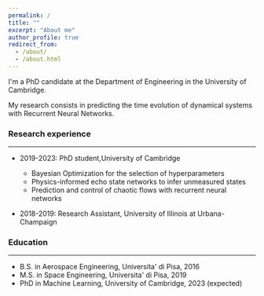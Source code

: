```yaml
---
permalink: /
title: ""
excerpt: "About me"
author_profile: true
redirect_from: 
  - /about/
  - /about.html
---
```


I'm a PhD candidate at the Department of Engineering in the University of Cambridge. 

My research consists in predicting the time evolution of dynamical systems with Recurrent Neural Networks.

### Research experience
***

* 2019-2023: PhD student,University of Cambridge 
  * Bayesian Optimization for the selection of hyperparameters
  * Physics-informed echo state networks to infer unmeasured states
  * Prediction and control of chaotic flows with recurrent neural networks

* 2018-2019: Research Assistant, University of Illinois at Urbana-Champaign


### Education
***
* B.S. in Aerospace Engineering, Universita' di Pisa, 2016
* M.S. in Space Engineering, Universita' di Pisa, 2019
* PhD in Machine Learning, University of Cambridge, 2023 (expected)




